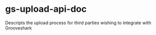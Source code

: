 gs-upload-api-doc
=================

Descripts the upload process for third parties wishing to integrate with Grooveshark